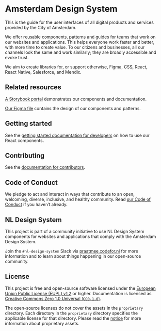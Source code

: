 <!-- @license CC0-1.0 -->

# Amsterdam Design System

This is the guide for the user interfaces of all digital products and services provided by the City of Amsterdam.

We offer reusable components, patterns and guides for teams that work on our websites and applications.
This helps everyone work faster and better, with more time to create value.
To our citizens and businesses, all our channels look the same and work similarly;
they are broadly accessible and evoke trust.

We aim to create libraries for, or support otherwise, Figma, CSS, React, React Native, Salesforce, and Mendix.

## Related resources

[A Storybook portal](https://amsterdam.github.io/design-system/) demonstrates our components and documentation.

[Our Figma file](https://www.figma.com/file/9IGm6IdPUYizBNGsUnueBd/Amsterdam-Design-System?type=design&node-id=741-19633&mode=design&t=N8P3h3W67O0KNdga-0) contains the design of our components and patterns.

## Getting started

See the [getting started documentation for developers](https://designsystem.amsterdam/?path=/docs/docs-getting-started-developers--docs) on how to use our React components.

## Contributing

See the [documentation for contributors](./CONTRIBUTING.md).

## Code of Conduct

We pledge to act and interact in ways that contribute to an open, welcoming, diverse, inclusive, and healthy community.
Read [our Code of Conduct](https://github.com/Amsterdam/.github/blob/main/CODE_OF_CONDUCT.md) if you haven’t already.

## NL Design System

This project is part of a community initiative to use NL Design System components for websites and applications that comply with the Amsterdam Design System.

Join the `#nl-design-system` Slack via [praatmee.codefor.nl](https://praatmee.codefor.nl) for more information and to learn about things happening in our open-source community.

## License

This project is free and open-source software licensed under the [European Union Public License (EUPL) v1.2](LICENSE.md) or higher.
Documentation is licensed as [Creative Commons Zero 1.0 Universal (`CC0-1.0`)](https://creativecommons.org/publicdomain/zero/1.0/legalcode).

The open-source licenses do not cover the assets in the `proprietary` directory.
Each directory in the `proprietary` directory specifies the applicable license for that directory.
Please read the [notice](NOTICE.md) for more information about proprietary assets.
